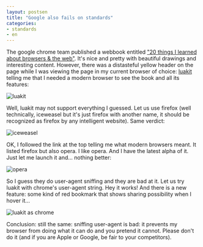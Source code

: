 ```yaml
---
layout: postsen
title: "Google also fails on standards"
categories:
- standards
- en
---
```


The google chrome team published a webbook entitled ["20 things I learned about browsers & the web"](http://www.20thingsilearned.com/). It's nice and pretty with beautiful drawings and interesting content. However, there was a distasteful yellow header on the page while I was viewing the page in my current browser of choice: [luakit](http://luakit.org/) telling me that I needed a modern browser to see the book and all its features:

![luakit](https://ehainry.github.io/images/luakit_20.png)

Well, luakit may not support everything I guessed. Let us use firefox (well technically, iceweasel but it's just firefox with another name, it should be recognized as firefox by any intelligent website). Same verdict:

![iceweasel](https://ehainry.github.io/images/iceweasel_20.png)

OK, I followed the link at the top telling me what modern browsers meant. It listed firefox but also opera. I like opera. And I have the latest alpha of it. Just let me launch it and... nothing better:

![opera](https://ehainry.github.io/images/opera_20.png)

So I guess they do user-agent sniffing and they are bad at it. Let us try luakit with chrome's user-agent string. Hey it works! And there is a new feature: some kind of red bookmark that shows sharing possibility when I hover it...

![luakit as chrome](https://ehainry.github.io/images/luakit_as_chrome_20.png)

Conclusion: still the same: sniffing user-agent is bad: it prevents my browser from doing what it can do and you pretend it cannot. Please don't do it (and if you are Apple or Google, be fair to your competitors).
